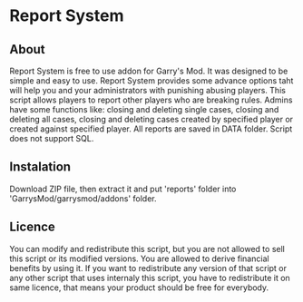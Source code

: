 # Report System

## About
Report System is free to use addon for Garry's Mod. It was designed to be simple and easy to use. Report System provides some advance options taht will help you and your administrators with punishing abusing players. This script allows players to report other players who are breaking rules. Admins have some functions like: closing and deleting single cases, closing and deleting all cases, closing and deleting cases created by specified player or created against specified player. All reports are saved in DATA folder. Script does not support SQL.

## Instalation
Download ZIP file, then extract it and put 'reports' folder into 'GarrysMod/garrysmod/addons' folder.

## Licence
You can modify and redistribute this script, but you are not allowed to sell this script or its modified versions. You are allowed to derive financial benefits by using it. If you want to redistribute any version of that script or any other script that uses internaly this script, you have to redistribute it on same licence, that means your product should be free for everybody.
